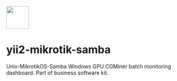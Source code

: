 <a href="https://github.com/buzz8year" target="_blank">
    <img src="https://avatars0.githubusercontent.com/u/4325095" height="60px">
</a>

# yii2-mikrotik-samba

Unix-MikrotikOS-Samba Windows GPU CGMiner batch monitoring dashboard. Part of business software kit.
